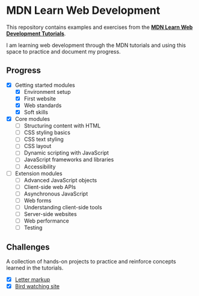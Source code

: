 # MDN Learn Web Development

This repository contains examples and exercises from the [**MDN Learn Web Development Tutorials**](https://developer.mozilla.org/en-US/docs/Learn_web_development).

I am learning web development through the MDN tutorials and using this space to practice and document my progress.

## Progress
- [x] Getting started modules
  - [x] Environment setup
  - [x] First website
  - [x] Web standards
  - [x] Soft skills
- [x] Core modules
  - [ ] Structuring content with HTML
  - [ ] CSS styling basics
  - [ ] CSS text styling
  - [ ] CSS layout
  - [ ] Dynamic scripting with JavaScript
  - [ ] JavaScript frameworks and libraries
  - [ ] Accessibility
- [ ] Extension modules
  - [ ] Advanced JavaScript objects
  - [ ] Client-side web APIs
  - [ ] Asynchronous JavaScript
  - [ ] Web forms
  - [ ] Understanding client-side tools
  - [ ] Server-side websites
  - [ ] Web performance
  - [ ] Testing

## Challenges

A collection of hands-on projects to practice and reinforce concepts learned in the tutorials.

- [x] [Letter markup](/challenge/01-letter-markup/)
- [x] [Bird watching site](/challenge/02-bird-watching-site/)